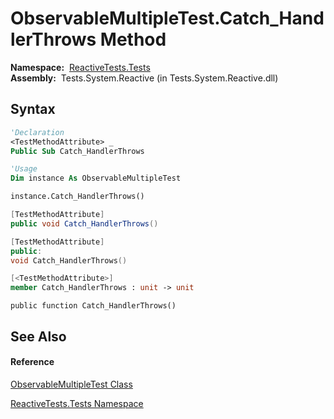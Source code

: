 # ObservableMultipleTest.Catch\_HandlerThrows Method

**Namespace:**  [ReactiveTests.Tests](ReactiveTests.Tests\ReactiveTests.Tests.md)  
**Assembly:**  Tests.System.Reactive (in Tests.System.Reactive.dll)

## Syntax

```vb
'Declaration
<TestMethodAttribute> _
Public Sub Catch_HandlerThrows
```

```vb
'Usage
Dim instance As ObservableMultipleTest

instance.Catch_HandlerThrows()
```

```csharp
[TestMethodAttribute]
public void Catch_HandlerThrows()
```

```c++
[TestMethodAttribute]
public:
void Catch_HandlerThrows()
```

```fsharp
[<TestMethodAttribute>]
member Catch_HandlerThrows : unit -> unit 
```

```jscript
public function Catch_HandlerThrows()
```

## See Also

#### Reference

[ObservableMultipleTest Class](ObservableMultipleTest\ObservableMultipleTest.md)

[ReactiveTests.Tests Namespace](ReactiveTests.Tests\ReactiveTests.Tests.md)




